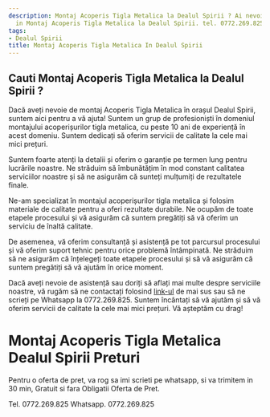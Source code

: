 ```yaml
---
description: Montaj Acoperis Tigla Metalica la Dealul Spirii ? Ai nevoie de un profesionist
  in Montaj Acoperis Tigla Metalica la Dealul Spirii. tel. 0772.269.825
tags:
- Dealul Spirii
title: Montaj Acoperis Tigla Metalica In Dealul Spirii
---
```



## Cauti Montaj Acoperis Tigla Metalica la Dealul Spirii ?

Dacă aveți nevoie de montaj Acoperis Tigla Metalica în orașul Dealul Spirii, suntem aici pentru a vă ajuta! Suntem un grup de profesioniști în domeniul montajului acoperișurilor tigla metalica, cu peste 10 ani de experiență în acest domeniu. Suntem dedicați să oferim servicii de calitate la cele mai mici prețuri. 

Suntem foarte atenți la detalii și oferim o garanție pe termen lung pentru lucrările noastre. Ne străduim să îmbunătățim în mod constant calitatea serviciilor noastre și să ne asigurăm că sunteți mulțumiți de rezultatele finale. 

Ne-am specializat în montajul acoperișurilor tigla metalica și folosim materiale de calitate pentru a oferi rezultate durabile. Ne ocupăm de toate etapele procesului și vă asigurăm că suntem pregătiți să vă oferim un serviciu de înaltă calitate. 

De asemenea, vă oferim consultanță și asistență pe tot parcursul procesului și vă oferim suport tehnic pentru orice problemă întâmpinată. Ne străduim să ne asigurăm că înțelegeți toate etapele procesului și să vă asigurăm că suntem pregătiți să vă ajutăm în orice moment. 

Dacă aveți nevoie de asistență sau doriți să aflați mai multe despre serviciile noastre, vă rugăm să ne contactați folosind <a href="https://www.olx.ro/">link-ul</a> de mai sus sau să ne scrieți pe Whatsapp la 0772.269.825. Suntem încântați să vă ajutăm și să vă oferim servicii de calitate la cele mai mici prețuri. Vă așteptăm cu drag!

# Montaj Acoperis Tigla Metalica Dealul Spirii Preturi
Pentru o oferta de pret, va rog sa imi scrieti pe whatsapp, si va trimitem in 30 min, Gratuit si fara Obligatii Oferta de Pret.

Tel. 0772.269.825
Whatsapp. 0772.269.825